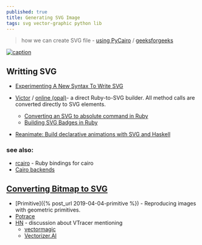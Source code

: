 ```yaml
---
published: true
title: Generating SVG Image
tags: svg vector-graphic python lib
---
```

> how we can create SVG file - [using PyCairo](https://pypi.org/project/pycairo/) / [geeksforgeeks](https://www.geeksforgeeks.org/creating-svg-image-using-pycairo/)

[ ![caption](https://pypi-camo.freetls.fastly.net/a77cde68be3e19a296c3f401ccd9e87fb8ebbfdb/68747470733a2f2f7261772e67697468756275736572636f6e74656e742e636f6d2f7079676f626a6563742f7079636169726f2f6d61696e2f646f63732f696d616765732f6578616d706c652e737667) ](https://pypi.org/project/pycairo/)

## Writting SVG 
- [Experimenting A New Syntax To Write SVG](https://yuanchuan.dev/experimenting-a-new-syntax-to-write-svg)

- [Victor](https://github.com/DannyBen/victor) / [online (opal)](https://gh.kbn.one/victor-opal/)-  a direct Ruby-to-SVG builder. All method calls are converted directly to SVG elements.
	- [Converting an SVG to absolute command in Ruby](https://stackoverflow.com/questions/68870185/converting-an-svg-to-absolute-command-in-ruby)
    - [Building SVG Badges in Ruby](https://www.mayerdan.com/ruby/2019/04/10/building-svg-badges)
    
- [Reanimate: Build declarative animations with SVG and Haskell](https://news.ycombinator.com/item?id=34074380)

### see also:
- [rcairo](https://github.com/rcairo/rcairo) - Ruby bindings for cairo
- [Cairo backends](https://zetcode.com/gfx/cairo/cairobackends/)

## [Converting Bitmap to SVG](https://news.ycombinator.com/item?id=38400435)

- [Primitive]({% post_url 2019-04-04-primitive %}) - Reproducing images with geometric primitives.
- [Potrace](https://en.wikipedia.org/wiki/Potrace)
- [HN](https://news.ycombinator.com/item?id=38377307) - discussion about VTracer mentioning
	- [vectormagic](https://vectormagic.com/)
    - [ Vectorizer.AI](https://vectorizer.ai/)
